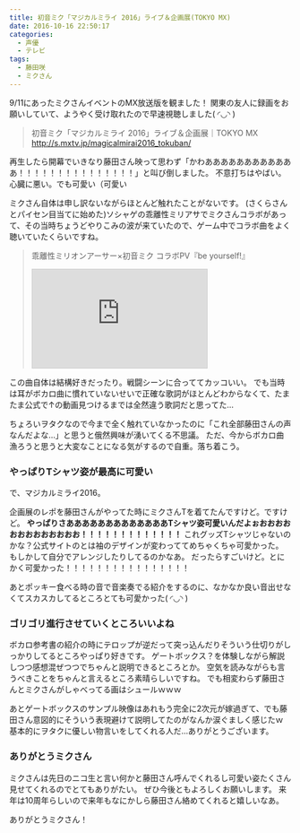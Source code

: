 ```yaml
---
title: 初音ミク「マジカルミライ 2016」ライブ＆企画展(TOKYO MX)
date: 2016-10-16 22:50:17
categories:
  - 声優
  - テレビ
tags:
  - 藤田咲
  - ミクさん
---
```


9/11にあったミクさんイベントのMX放送版を観ました！
関東の友人に録画をお願いしていて、ようやく受け取れたので早速視聴しました( ◜◡◝ )
<!-- more -->
> 初音ミク「マジカルミライ 2016」ライブ＆企画展｜TOKYO MX
> http://s.mxtv.jp/magicalmirai2016_tokuban/

再生したら開幕でいきなり藤田さん映って思わず「かわああああああああああああ！！！！！！！！！！！！！！！」と叫び倒しました。
不意打ちはやばい。心臓に悪い。でも可愛い（可愛い

ミクさん自体は申し訳ないながらほとんど触れたことがないです。
(さくらさんとパイセン目当てに始めた)ソシャゲの乖離性ミリアサでミクさんコラボがあって、その当時ちょうどやりこみの波が来ていたので、ゲーム中でコラボ曲をよく聴いていたくらいですね。

> 乖離性ミリオンアーサー×初音ミク コラボPV『be yourself!』
> <iframe width="312" height="176" src="http://ext.nicovideo.jp/thumb/1441008864" scrolling="no" style="border:solid 1px #CCC;" frameborder="0"><a href="http://www.nicovideo.jp/watch/1441008864">【ニコニコ動画】乖離性ミリオンアーサー×初音ミク コラボPV『be yourself!』</a></iframe>

この曲自体は結構好きだったり。戦闘シーンに合っててカッコいい。
でも当時は耳がボカロ曲に慣れていないせいで正確な歌詞がほとんどわからなくて、たまたま公式で↑の動画見つけるまでは全然違う歌詞だと思ってた…

ちょろいヲタクなので今まで全く触れていなかったのに「これ全部藤田さんの声なんだよな…」と思うと俄然興味が湧いてくる不思議。
ただ、今からボカロ曲漁ろうと思うと大変なことになる気がするので自重。落ち着こう。

### やっぱりTシャツ姿が最高に可愛い

で、マジカルミライ2016。

企画展のレポを藤田さんがやってた時にミクさんTを着てたんですけど。ですけど。
**やっぱりさあああああああああああああTシャツ姿可愛いんだよぉおおおおおおおおおおおおお！！！！！！！！！！！！！**
これグッズTシャツじゃないのかな？公式サイトのとは袖のデザインが変わっててめちゃくちゃ可愛かった。
もしかして自分でアレンジしたりしてるのかなあ。
だったらすごいけど。とにかく可愛かった！！！！！！！！！！！！！！！！

あとポッキー食べる時の音で音楽奏でる紹介をするのに、なかなか良い音出せなくてスカスカしてるところとても可愛かった( ◜◡◝ )

### ゴリゴリ進行させていくところいいよね

ボカロ参考書の紹介の時にテロップが逆だって突っ込んだりそういう仕切りがしっかりしてるところやっぱり好きです。
ゲートボックス？を体験しながら解説しつつ感想混ぜつつでちゃんと説明できるところとか。
空気を読みながらも言うべきことをちゃんと言えるところ素晴らしいですね。
でも相変わらず藤田さんとミクさんがしゃべってる画はシュールｗｗｗ

あとゲートボックスのサンプル映像はあれもう完全に2次元が嫁過ぎて、でも藤田さん意図的にそういう表現避けて説明してたのがなんか涙ぐましく感じたｗ
基本的にヲタクに優しい物言いをしてくれる人だ…ありがとうございます。

### ありがとうミクさん

ミクさんは先日のニコ生と言い何かと藤田さん呼んでくれるし可愛い姿たくさん見せてくれるのでとてもありがたい。
ぜひ今後ともよろしくお願いします。
来年は10周年らしいので来年もなにかしら藤田さん絡めてくれると嬉しいなあ。

ありがとうミクさん！
